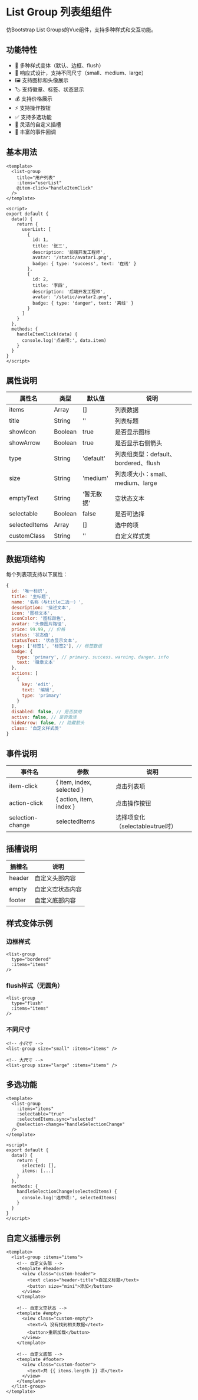 # List Group 列表组组件

仿Bootstrap List Groups的Vue组件，支持多种样式和交互功能。

## 功能特性

- 🎨 多种样式变体（默认、边框、flush）
- 📱 响应式设计，支持不同尺寸（small、medium、large）
- 🖼️ 支持图标和头像展示
- 🏷️ 支持徽章、标签、状态显示
- 💰 支持价格展示
- ⚡ 支持操作按钮
- ✅ 支持多选功能
- 🎯 灵活的自定义插槽
- 🔄 丰富的事件回调

## 基本用法

```vue
<template>
  <list-group
    title="用户列表"
    :items="userList"
    @item-click="handleItemClick"
  />
</template>

<script>
export default {
  data() {
    return {
      userList: [
        {
          id: 1,
          title: '张三',
          description: '前端开发工程师',
          avatar: '/static/avatar1.png',
          badge: { type: 'success', text: '在线' }
        },
        {
          id: 2,
          title: '李四',
          description: '后端开发工程师',
          avatar: '/static/avatar2.png',
          badge: { type: 'danger', text: '离线' }
        }
      ]
    }
  },
  methods: {
    handleItemClick(data) {
      console.log('点击项:', data.item)
    }
  }
}
</script>
```

## 属性说明

| 属性名 | 类型 | 默认值 | 说明 |
|--------|------|--------|------|
| items | Array | [] | 列表数据 |
| title | String | '' | 列表标题 |
| showIcon | Boolean | true | 是否显示图标 |
| showArrow | Boolean | true | 是否显示右侧箭头 |
| type | String | 'default' | 列表组类型：default、bordered、flush |
| size | String | 'medium' | 列表项大小：small、medium、large |
| emptyText | String | '暂无数据' | 空状态文本 |
| selectable | Boolean | false | 是否可选择 |
| selectedItems | Array | [] | 选中的项 |
| customClass | String | '' | 自定义样式类 |

## 数据项结构

每个列表项支持以下属性：

```javascript
{
  id: '唯一标识',
  title: '主标题',
  name: '名称（与title二选一）',
  description: '描述文本',
  icon: '图标文本',
  iconColor: '图标颜色',
  avatar: '头像图片路径',
  price: 99.99, // 价格
  status: '状态值',
  statusText: '状态显示文本',
  tags: ['标签1', '标签2'], // 标签数组
  badge: {
    type: 'primary', // primary、success、warning、danger、info
    text: '徽章文本'
  },
  actions: [
    {
      key: 'edit',
      text: '编辑',
      type: 'primary'
    }
  ],
  disabled: false, // 是否禁用
  active: false, // 是否激活
  hideArrow: false, // 隐藏箭头
  class: '自定义样式类'
}
```

## 事件说明

| 事件名 | 参数 | 说明 |
|--------|------|------|
| item-click | { item, index, selected } | 点击列表项 |
| action-click | { action, item, index } | 点击操作按钮 |
| selection-change | selectedItems | 选择项变化（selectable=true时） |

## 插槽说明

| 插槽名 | 说明 |
|--------|------|
| header | 自定义头部内容 |
| empty | 自定义空状态内容 |
| footer | 自定义底部内容 |

## 样式变体示例

### 边框样式
```vue
<list-group
  type="bordered"
  :items="items"
/>
```

### flush样式（无圆角）
```vue
<list-group
  type="flush"
  :items="items"
/>
```

### 不同尺寸
```vue
<!-- 小尺寸 -->
<list-group size="small" :items="items" />

<!-- 大尺寸 -->
<list-group size="large" :items="items" />
```

## 多选功能

```vue
<template>
  <list-group
    :items="items"
    :selectable="true"
    :selectedItems.sync="selected"
    @selection-change="handleSelectionChange"
  />
</template>

<script>
export default {
  data() {
    return {
      selected: [],
      items: [...]
    }
  },
  methods: {
    handleSelectionChange(selectedItems) {
      console.log('选中项:', selectedItems)
    }
  }
}
</script>
```

## 自定义插槽示例

```vue
<template>
  <list-group :items="items">
    <!-- 自定义头部 -->
    <template #header>
      <view class="custom-header">
        <text class="header-title">自定义标题</text>
        <button size="mini">添加</button>
      </view>
    </template>
    
    <!-- 自定义空状态 -->
    <template #empty>
      <view class="custom-empty">
        <text>🔍 没有找到相关数据</text>
        <button>重新加载</button>
      </view>
    </template>
    
    <!-- 自定义底部 -->
    <template #footer>
      <view class="custom-footer">
        <text>共 {{ items.length }} 项</text>
      </view>
    </template>
  </list-group>
</template>
```